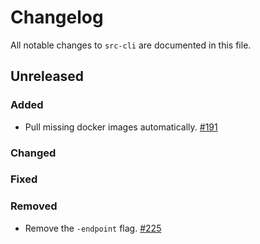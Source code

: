 <!--
###################################### READ ME ###########################################
### This changelog should always be read on `master` branch. Its contents on version   ###
### branches do not necessarily reflect the changes that have gone into that branch.   ###
##########################################################################################
-->

# Changelog

All notable changes to `src-cli` are documented in this file.

## Unreleased

### Added

- Pull missing docker images automatically. [#191](https://github.com/sourcegraph/src-cli/pull/191)

### Changed

### Fixed

### Removed

- Remove the `-endpoint` flag. [#225](https://github.com/sourcegraph/src-cli/pull/225)
